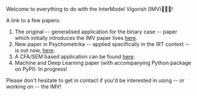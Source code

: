 Welcome to everything to do with the InterModel Vigorish (IMV)👋👋👋!

A link to a few papers:

1. The original -- generalised application for the binary case -- paper which initially introduces the IMV paper lives [here](https://scholar.google.com/citations?view_op=view_citation&hl=en&user=8bd7KNgAAAAJ&citation_for_view=8bd7KNgAAAAJ:HDshCWvjkbEC).
2. New paper in Psychometrika -- applied specifically in the IRT context -- is out now, [here](https://link.springer.com/article/10.1007/s11336-024-09977-2).
3. A CFA/SEM based application can be found [here](https://psyarxiv.com/tv9bd/download/?format=pdf).
4. Machine and Deep Learning paper (with accompanying Python package on PyPI): In progress!

Please don't hesitate to get in contact if you'd be interested in using -- or working on -- the IMV!
